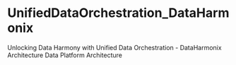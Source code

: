 # UnifiedDataOrchestration_DataHarmonix
Unlocking Data Harmony with Unified Data Orchestration - DataHarmonix Architecture Data Platform Architecture
